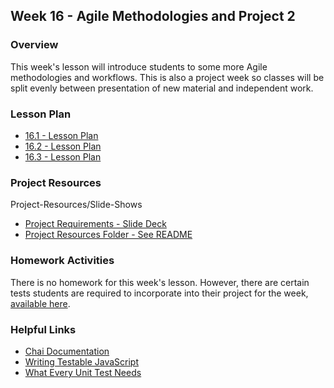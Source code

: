## Week 16 - Agile Methodologies and Project 2

### Overview

This week's lesson will introduce students to some more Agile methodologies and workflows. This is also a project week so classes will be split evenly between presentation of new material and independent work.

### Lesson Plan

* [16.1 - Lesson Plan](01-Day/01-Day-LessonPlan.md)
* [16.2 - Lesson Plan](02-Day/02-Day-LessonPlan.md)
* [16.3 - Lesson Plan](03-Day/03-Day-LessonPlan.md)

### Project Resources
Project-Resources/Slide-Shows

* [Project Requirements - Slide Deck](Project-Resources/Slide-Shows)
* [Project Resources Folder - See README](Project-Resources)

### Homework Activities

There is no homework for this week's lesson. However, there are certain tests students are required to incorporate into their project for the week, [available here](Project-Resources).

### Helpful Links

* [Chai Documentation](http://chaijs.com/)
* [Writing Testable JavaScript](http://alistapart.com/article/writing-testable-javascript)
* [What Every Unit Test Needs](https://medium.com/javascript-scene/what-every-unit-test-needs-f6cd34d9836d#.56kpjhvo9)
